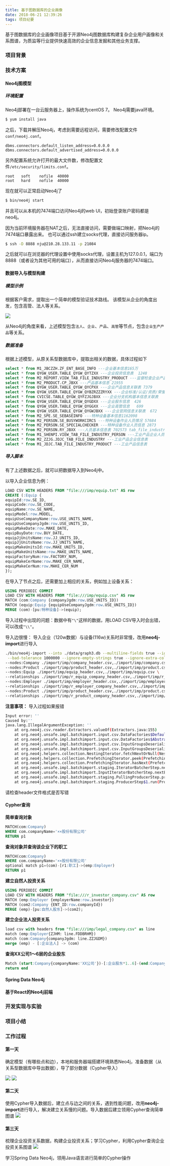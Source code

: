 ```yaml
---
title: 基于图数据库的企业画像
date: 2018-06-21 12:39:26
tags: 项目纪要
---
```


基于图数据库的企业画像项目基于开源Neo4j图数据库构建复杂企业用户画像和关系图谱，为质监等行业提供快速高效的企业信息发掘和其他业务支撑。

### 项目背景

### 技术方案

#### Neo4j图模型

##### 环境配置

Neo4j部署在一台云服务器上，操作系统为centOS 7。
Neo4j需要java环境。

``` bash
$ yum install java
```

之后，下载并解压Neo4j，考虑到需要远程访问，需要修改配置文件`conf/neo4j.conf`。

```
dbms.connectors.default_listen_address=0.0.0.0
dbms.connectors.default_advertised_address=0.0.0.0
```

另外配置系统允许打开的最大文件数，修改配置文件`/etc/security/limits.conf`。

```
root   soft    nofile  40000
root   hard    nofile  40000
```

现在就可以正常启动Neo4j了

``` bash
$ bin/neo4j start
```

并且可以从本机的7474端口访问Neo4j的web UI，初始登录账户密码都是neo4j。

因为当前环境服务器在NAT之后，无法直接访问，需要做端口映射，把Neo4j的7474端口暴露出来。
也可以通过ssh建立socks代理，直接访问服务器ip。

``` bash
$ ssh -D 8888 nju@210.28.133.11 -p 21084
```

之后就可以在浏览器的代理设置中使用socks代理，设置主机为127.0.0.1，端口为8888（或者设为其他可用的端口），从而直接访问Neo4j服务器的7474端口。

#### 数据导入与模型构建

##### 模型示例

根据客户需求，提取出一个简单的模型验证技术路线。
该模型从企业的角度出发，包含高管、法人等关系。

![](/images/graph/model.png)

从Neo4j的角度来看，上述模型包含`法人`、`企业`、`产品`、`高管`等节点，包含`企业生产产品`等关系。

##### 数据准备

根据上述模型，从原关系型数据库中，提取出相关的数据，具体过程如下

``` SQL
select * from M1_JBCZZH.ZF_ENT_BASE_INFO ---企业基本信息165万
select * from QYGW_USER.TABLE_QYGW_QYTZXX ---企业投资信息表  1248
select * from M2_REPORT.VIEW_TAB_FILE_INDUSTRY_PRODUCT ---监督检查企业产品信息表 27534
select * from M2_PRODUCT.CP_JBXX ---产品基本信息 21955
select * from QYGW_USER.TABLE_QYGW_QYCPXX ---企业产品信息关联表 7379
select * from QYGW_USER.TABLE_QYGW_QYBZRZZZRYXX ---企业标准/认证/资质/荣誉信息关联表  1419
select * from CVICSE.TABLE_QYGW_QYFZJGJBXX ---企业分支机构基本信息关联表   20
select * from QYGW_USER.TABLE_QYGW_QYGDXX ---企业股东信息  426
select * from QYGW_USER.TABLE_QYGW_QYGGXX ---企业高管信息   699
select * from QYGW_USER.TABLE_QYGW_QYGWJBXX ---企业官网信息关联表  672
select * from M2_SPE.SE_SEBASEINFO ---特种设备基本信息1162098
select * from M2_PERSON.SE_BUSYWORKCIRCS ---特种设备作业人员情况 57684
select * from M2_PERSON.SE_SPECIALCHECKER ---特种设备作业人员信息 2873
select * from M2_PERSON.RY_JBXX ---人员基本信息表 702573 tab_file_industry_product
select * from M1_SHENPI.VIEW_TAB_FILE_INDUSTRY_PERSON ---工业产品企业人员档案表48548
select * from M2_ZZJG.JDJC_TAB_FILE_INDUSTRY ---工业产品企业信息表
select * from M1_JDJC.TAB_FILE_INDUSTRY_PRODUCT ---工业产品信息表
```

##### 导入脚本

有了上述数据之后，就可以把数据导入到Neo4j中。

以导入企业信息为例：

``` SQL
LOAD CSV WITH HEADERS FROM "file:///imp/equip.txt" AS row
CREATE (:Equip {
equipId:row.SE_ID,
equipCode:row.SE_CODE,
equipName:row.SE_NAME,
equipModel:row.MODEL,
equipUseCompanyName:row.USE_UNITS_NAME,
equipUseCompanyJgdm:row.USE_UNITS_ID,
equipMakeDate:row.MAKE_DATE,
equipBuyDate:row.BUY_DATE,
equipJjUnitsName:row.JJ_UNITS_ID,
equipJjUnitsName:row.JJ_UNITS_NAME,
equipMakeUnitsId:row.MAKE_UNITS_ID,
equipMakeUnitsName:row.MAKE_UNITS_NAME,
equipFactoryNum:row.FACTORY_NUM,
equipMakeCerName:row.MAKE_CER_NAME,
equipMakeCerNum:row.MAKE_CER_NUM
});
```

在导入了节点之后，还需要加上相应的关系，例如加上设备关系：

``` SQL
USING PERIODIC COMMIT
LOAD CSV WITH HEADERS FROM "file:///imp/equip.csv" AS row
MATCH (com:Company {companyJgdm:row.USE_UNITS_ID})
MATCH (equip:Equip {equipUseCompanyJgdm:row.USE_UNITS_ID})
MERGE (com)-[pu:特种设备]->(equip);
```

导入过程中出现的问题：数据中有`"\"`这样的数据，用LOAD CSV导入时会出错，可以改成`"\\"`。

导入边很慢：
导入企业（120w数据）与设备(116w)关系时非常慢，改用**neo4j-import**进行导入
```bash
./bin/neo4j-import --into ./data/graph3.db --multiline-fields true --ignore-missing-nodes true --skip-duplicate-nodes true \
 --bad-tolerance 1000000 --ignore-empty-strings true --ignore-extra-columns true \
--nodes:Company ./import/imp/company_header.csv,./import/imp/company.csv \
--nodes:Product ./import/imp/product_header.csv,./import/imp/product.csv \
--nodes:Equip ./import/imp/equip_header.csv,./import/imp/equip.csv \
--relationships ./import/imp/r_equip_company_header.csv,./import/imp/r_equip_company.csv \
--nodes:Employer ./import/imp/employer_header.csv,./import/imp/employer.csv \
--relationships ./import/imp/r_employer_company_header.csv,./import/imp/r_employer_company.csv \
--nodes:Product ./import/imp/product_header.csv,./import/imp/product.csv \
--relationships ./import/imp/r_product_company_header.csv,./import/imp/r_product_company.csv
```

**注意事项：**
导入过程如果报错

```bash
Input error: ''
Caused by:''
java.lang.IllegalArgumentException: ''
	at org.neo4j.csv.reader.Extractors.valueOf(Extractors.java:155)
	at org.neo4j.unsafe.impl.batchimport.input.csv.DataFactories$DefaultRelationshipFileHeaderParser.entry(DataFactories.java:365)
	at org.neo4j.unsafe.impl.batchimport.input.csv.DataFactories$AbstractDefaultFileHeaderParser.create(DataFactories.java:175)
	at org.neo4j.unsafe.impl.batchimport.input.csv.InputGroupsDeserializer.createNestedIterator(InputGroupsDeserializer.java:94)
	at org.neo4j.unsafe.impl.batchimport.input.csv.InputGroupsDeserializer.createNestedIterator(InputGroupsDeserializer.java:38)
	at org.neo4j.helpers.collection.NestingIterator.fetchNextOrNull(NestingIterator.java:68)
	at org.neo4j.helpers.collection.PrefetchingIterator.peek(PrefetchingIterator.java:60)
	at org.neo4j.helpers.collection.PrefetchingIterator.hasNext(PrefetchingIterator.java:46)
	at org.neo4j.unsafe.impl.batchimport.staging.IteratorBatcherStep.nextBatchOrNull(IteratorBatcherStep.java:63)
	at org.neo4j.unsafe.impl.batchimport.InputIteratorBatcherStep.nextBatchOrNull(InputIteratorBatcherStep.java:46)
	at org.neo4j.unsafe.impl.batchimport.staging.PullingProducerStep.process(PullingProducerStep.java:43)
	at org.neo4j.unsafe.impl.batchimport.staging.ProducerStep$1.run(ProducerStep.java:61)
```

请检查header文件格式是否写错

#### Cypher查询

**简单查询对象**

``` SQL
MATCH(com:Company)
WHERE com.companyName='××股份有限公司'
RETURN p1
```

**查询对象并查询该企业下的职工**

``` SQL
MATCH(com:Company)
WHERE com.companyName='××股份有限公司'
optional match p1=(com)-[r1:职工]->(emp:Employer)
RETURN p1
```

**建立自然人投资关系**

``` SQL
USING PERIODIC COMMIT
LOAD CSV WITH HEADERS FROM "file:///r_investor_company.csv" AS row
MATCH (emp:Employer {employerName:row.investor})
MATCH (com2:Company {ENT_ID:row.companyId})
MERGE (emp)-[pu:自然人股东]->(com2);
```

**建立企业法人投资关系**

``` SQL
load csv with headers from "file:///imp/legal_company.csv" as line
match (emp:Employer{ZJHM: line.FDDBRHM})
match (com:Company{companyJgdm: line.ZZJGDM})
merge (emp) - [:企业法人] -> (com)
```

**查询XX公司1～6层的企业股东**

``` SQL
Match (start:Company{companyName:'XX公司'})-[:企业股东*1..6]-(end:Company) 
return end
```

#### Spring Data Neo4j

#### 基于React的Neo4j前端

### 开发实现与实验

### 项目小结

### 工作过程

#### 第一天

确定模型（有哪些点和边），本地和服务器端搭建环境熟悉Neo4j，准备数据（从关系型数据库中导出数据），导了部分数据（Cypher导入）

![](/images/graph/work1.jpeg)
![](/images/graph/work2.jpeg)

#### 第二天

使用Cypher导入数据后，建立点与边之间的关系，遇到性能问题，改用**neo4j-import**进行导入，解决建立关系慢的问题。导入数据后建立领用Cypher查询简单图谱
![](/images/graph/work21.jpg)

#### 第三天
梳理企业投资关系数据，构建企业投资关系；学习Cypher，利用Cypher查询企业投资关系图谱
![](/images/graph/companyRelationShips.png)

学习Spring Data Neo4j，领用Java语言进行简单的Cypher操作